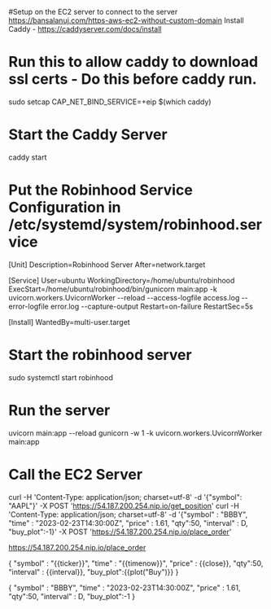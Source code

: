 #Setup on the EC2 server to connect to the server
https://bansalanuj.com/https-aws-ec2-without-custom-domain
Install Caddy - https://caddyserver.com/docs/install
# Run this to allow caddy to download ssl certs - Do this before caddy run.
sudo setcap CAP_NET_BIND_SERVICE=+eip $(which caddy)
# Start the Caddy Server
caddy start

# Put the Robinhood Service Configuration in /etc/systemd/system/robinhood.service
[Unit]
Description=Robinhood Server
After=network.target

[Service]
User=ubuntu
WorkingDirectory=/home/ubuntu/robinhood
ExecStart=/home/ubuntu/robinhood/bin/gunicorn main:app -k uvicorn.workers.UvicornWorker --reload --access-logfile access.log --error-logfile error.log --capture-output
Restart=on-failure
RestartSec=5s

[Install]
WantedBy=multi-user.target

# Start the robinhood server
sudo systemctl start robinhood

# Run the server
uvicorn main:app --reload
gunicorn -w 1 -k uvicorn.workers.UvicornWorker main:app

# Call the EC2 Server
curl -H 'Content-Type: application/json; charset=utf-8' -d '{"symbol": "AAPL"}' -X POST 'https://54.187.200.254.nip.io/get_position'
curl -H 'Content-Type: application/json; charset=utf-8' -d '{"symbol" : "BBBY", "time" : "2023-02-23T14:30:00Z", "price" : 1.61, "qty":50, "interval" : D, "buy_plot":-1}' -X POST 'https://54.187.200.254.nip.io/place_order'

https://54.187.200.254.nip.io/place_order

{
"symbol" : "{{ticker}}",
"time" : "{{timenow}}",
"price" : {{close}},
"qty":50,
"interval" : {{interval}},
 "buy_plot":{{plot("Buy")}}
}

{
"symbol" : "BBBY",
"time" : "2023-02-23T14:30:00Z",
"price" : 1.61,
"qty":50,
"interval" : D,
 "buy_plot":-1
}
